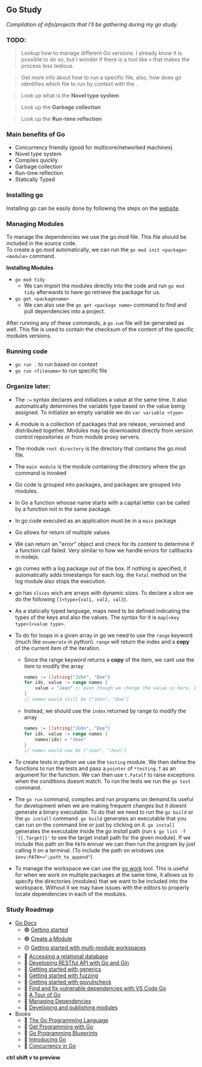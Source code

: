 ## Go Study
*Compilation of info/projects that I'll be gathering during my go study.*

### TODO:
> Lookup how to manage different Go versions. I already know it is possible to do so, but I wonder if there is a tool like `n` that makes the process less tedious.

> Get more info about how to run a specific file, also, how does go identifies which file to run by context with the `.`

> Look up what is the **Novel type system**

> Look up the **Garbage collection**

> Look up the **Run-time reflection**

### Main benefits of Go
- Concurrency friendly (good for multicore/networked machines)
- Novel type system
- Compiles quickly
- Garbage collection
- Run-time reflection
- Statically Typed


### Installing go
Installing go can be easily done by following the steps on the [website](https://go.dev/doc/install).  


### Managing Modules
To manage the dependencies we use the go.mod file. This file should be included in the source code.  
To create a go.mod automatically, we can run the `go mod init <package><module>` command.

**Installing Modules**
- `go mod tidy`
	* We can import the modules directly into the code and run `go mod tidy` afterwards to have go retrieve the package for us.
- `go get <packagename>`
	* We can also use the `go get <package name>` command to find and pull dependencies into a project. 

 After running any of these commands, a `go.sum` file will be generated as well. This file is used to contain the checksum of the content of the specific modules versions.


### Running code
 - `go run .` to run based on context
 - `go run <filename>` to run specific file  


 

### Organize later:
- The `:=` syntax declares and initializes a value at the same time. It also automatically determines the variable type based on the value being assigned. To initialize an empty variable we do `var variable <type>`
- A module is a collection of packages that are release, versioned and distributed together. Modules may be downloaded directly from version control repositories or from module proxy servers.
- The module `root directory`  is the directory that contains the go.mod file.
- The `main module` is the module containing the directory where the go command is invoked
- Go code is grouped into packages, and packages are grouped into modules.
- In Go a function whoose name starts with a capital letter can be called by a function not in the same package.
- In go code executed as an application must be in a `main` package
- Go allows for return of multiple values
- We can return an "error" object and check for its content to determine if a function call failed. Very similar to how we handle errors for callbacks in nodejs.
- go comes with a log package out of the box. If nothing is specified, it automatically adds timestamps for each log. the `Fatal` method on the log module also stops the execution.
- go has `slices` wich are arrays with dynamic sizes. To declare a slice we do the following `[]<type>{val1, val2, val3}`.
- As a statically typed language, maps need to be defined indicating the types of the keys and also the values. The syntax for it is `map[<key type>]<value type>`.
- To do for loops in a given array in go we need to use the `range` keyword (much like `enumerate` in python). `range` will return the index and a **copy** of the current item of the iteration.
	* Since the range keyword returns a **copy** of the item, we cant use the item to modify the array
		```go
		names := []string{"John", "Doe"}
		for idx, value := range names {
			value = "Jean" // even though we change the value in here, it doesnt modify the original array
		}
		// names would still be ["John", "Doe"]
		```
	* Instead, we should use the `index` returned by range to modify the array
		```go
		names := []string{"John", "Doe"}
		for idx, value := range names {
			names[idx] = "Jean" 
		}
		// names would now be ["Jean", "Jean"]
		```
- To create tests in python we use the `testing` module. We then define the functions to run the tests and pass a `pointer` of `*testing.T` as an argument for the function. We can then use `t.Fatalf` to raise exceptions when the conditions doesnt match. To run the tests we run the `go test` command.

- The `go run` command, compiles and run programs on demand.Its useful for development when we are making frequent changes but it doesnt generate a binary executable. To do that we need to run the `go build` or the `go install` command. `go build` generates an executable that you can run on the command line or just by clicking on it. `go install` generates the executable inside the _go install_ path (run `$ go list -f '{{.Target}}'` to see the target install path for the given module). If we include this path on the `PATH` envvar we can then run the program by just calling it on a terminal. (To include the path on windows use `$env:PATH+=";path_to_append"`)

- To manage the workspace we can use the [go work](https://github.com/golang/tools/blob/master/gopls/doc/workspace.md) tool. This is useful for when we work on multiple packages at the same time, it allows us to specify the directories (modules) that we want to be included into the workspace. Without it we may have issues with the editors to properly locate dependencies in each of the modules.

### Study Roadmap
- [Go Docs](https://go.dev/doc/tutorial/)
	* 🟢 [Getting started](https://go.dev/doc/tutorial/getting-started.html)
	* 🟢 [Create a Module](https://go.dev/doc/tutorial/create-module.html)
	* 🟡 [Getting started with multi-module workspaces](https://go.dev/doc/tutorial/workspaces.html)
	* 🔴 [Accessing a relational database](https://go.dev/doc/tutorial/database-access)
	* 🔴 [Developing RESTful API with Go and Gin](https://go.dev/doc/tutorial/web-service-gin)
	* 🔴 [Getting started with generics](https://go.dev/doc/tutorial/generics)
	* 🔴 [Getting started with fuzzing](https://go.dev/doc/tutorial/fuzz)
	* 🔴 [Getting started with govulncheck](https://go.dev/doc/tutorial/govulncheck)
	* 🔴 [Find and fix vulnerable dependencies with VS Code Go](https://go.dev/doc/tutorial/govulncheck-ide)
	* 🔴 [A Tour of Go](https://go.dev/tour/)
	* 🔴 [Managing Dependencies](https://go.dev/doc/modules/managing-dependencies)
	* 🔴 [Developing and publishing modules](https://go.dev/doc/modules/developing)
- Books
	* 🔴 [The Go Programming Language](https://www.gopl.io/)
	* 🔴 [Get Programming with Go](https://www.manning.com/books/get-programming-with-go)
	* 🔴 [Go Programming Blueprints](https://github.com/matryer/goblueprints)
	* 🔴 [Introducing Go](http://shop.oreilly.com/product/0636920046516.do)
	* 🔴 [Concurrency in Go](https://www.oreilly.com/library/view/concurrency-in-go/9781491941294/)

  
**ctrl shift v to preview**